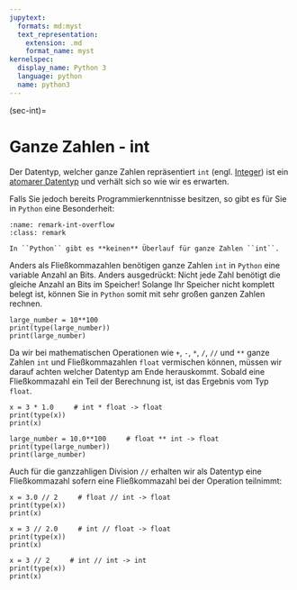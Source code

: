 ```yaml
---
jupytext:
  formats: md:myst
  text_representation:
    extension: .md
    format_name: myst
kernelspec:
  display_name: Python 3
  language: python
  name: python3
---
```


(sec-int)=
# Ganze Zahlen - int

Der Datentyp, welcher ganze Zahlen repräsentiert ``int`` (engl. [Integer](https://docs.python.org/3/library/functions.html#int)) ist ein [atomarer Datentyp](def-atomare-data-types) und verhält sich so wie wir es erwarten.

Falls Sie jedoch bereits Programmierkenntnisse besitzen, so gibt es für Sie in ``Python`` eine Besonderheit:

```{admonition} Fehlender Überlauf
:name: remark-int-overflow
:class: remark

In ``Python`` gibt es **keinen** Überlauf für ganze Zahlen ``int``.
```

Anders als Fließkommazahlen benötigen ganze Zahlen ``int`` in ``Python`` eine variable Anzahl an Bits.
Anders ausgedrückt: Nicht jede Zahl benötigt die gleiche Anzahl an Bits im Speicher!
Solange Ihr Speicher nicht komplett belegt ist, können Sie in ``Python`` somit mit sehr großen ganzen Zahlen rechnen.

```{code-cell} python3
large_number = 10**100 
print(type(large_number))
print(large_number)
```

Da wir bei mathematischen Operationen wie ``+``, ``-``, ``*``, ``/``, ``//`` und ``**`` ganze Zahlen ``int`` und Fließkommazahlen ``float`` vermischen können, müssen wir darauf achten welcher Datentyp am Ende herauskommt.
Sobald eine Fließkommazahl ein Teil der Berechnung ist, ist das Ergebnis vom Typ ``float``.

```{code-cell} python3
x = 3 * 1.0     # int * float -> float   
print(type(x))
print(x)
```

```{code-cell} python3
large_number = 10.0**100     # float ** int -> float  
print(type(large_number))
print(large_number)
```

Auch für die ganzzahligen Division ``//`` erhalten wir als Datentyp eine Fließkommazahl sofern eine Fließkommazahl bei der Operation teilnimmt:

```{code-cell} python3
x = 3.0 // 2     # float // int -> float   
print(type(x))
print(x)
```

```{code-cell} python3
x = 3 // 2.0     # int // float -> float   
print(type(x))
print(x)
```

```{code-cell} python3
x = 3 // 2     # int // int -> int   
print(type(x))
print(x)
```